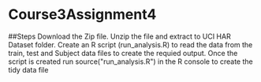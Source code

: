 # Course3Assignment4
##Steps
Download the Zip file.
Unzip the file and extract to UCI HAR Dataset folder.
Create an R script (run_analysis.R) to read the data from the train, test and Subject data files to create the requied output.
Once the script is created run source("run_analysis.R") in the R console to create the tidy data file

